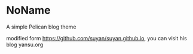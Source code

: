 # NoName
A simple Pelican blog theme

modified form https://github.com/suyan/suyan.github.io, you can visit his blog yansu.org
